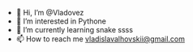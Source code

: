 - 👋 Hi, I’m @Vladovez
- 👀 I’m interested in Pythone
- 🌱 I’m currently learning snake ssss
- 📫 How to reach me vladislavalhovskii@gmail.com

<!---
Vladovez/Vladovez is a ✨ special ✨ repository because its `README.md` (this file) appears on your GitHub profile.
You can click the Preview link to take a look at your changes.
--->
